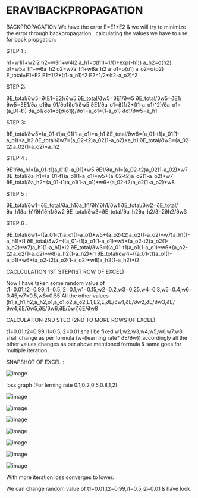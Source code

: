 # ERAV1BACKPROPAGATION

BACKPROPAGATION
We have the error E=E1+E2 & we will try to minimize the error through backpropagation . calculating the values we have to use for back propgation:

STEP 1 :

h1=w1i1+w2i2 h2=w3i1+w4i2 a_h1=σ(h1)=1/(1+exp(-h1)) a_h2=σ(h2) o1=w5a_h1+w6a_h2 o2=w7a_h1+w8a_h2 a_o1=σ(o1) a_o2=σ(o2) E_total=E1+E2 E1=1/2*(t1-a_o1)^2 E2=1/2*(t2-a_o2)^2

STEP 2:

∂E_total/∂w5=∂(E1+E2)/∂w5 ∂E_total/∂w5=∂E1/∂w5 ∂E_total/∂w5=∂E1/∂w5=∂E1/∂a_o1∂a_01/∂o1∂o1/∂w5 ∂E1/∂a_o1=∂(1/2*(t1-a_o1)^2)/∂a_o1=(a_01-t1) ∂a_o1/∂o1=∂(σ(o1))/∂o1=a_o1*(1-a_o1) ∂o1/∂w5=a_h1

STEP 3:

∂E_total/∂w5=(a_01-t1)a_01(1-a_o1)*a_h1 ∂E_total/∂w6=(a_01-t1)a_01(1-a_o1)*a_h2 ∂E_total/∂w7=(a_02-t2)a_02(1-a_o2)*a_h1 ∂E_total/∂w8=(a_02-t2)a_02(1-a_o2)*a_h2

STEP 4 :

∂E1/∂a_h1=(a_01-t1)a_01(1-a_01)*w5 ∂E1/∂a_h1=(a_02-t2)a_02(1-a_02)*w7 ∂E_total/∂a_h1=(a_01-t1)a_o1(1-a_o1)*w5+(a_02-t2)a_o2(1-a_o2)*w7 ∂E_total/∂a_h2=(a_01-t1)a_o1(1-a_o1)*w6+(a_02-t2)a_o2(1-a_o2)*w8

STEP 5 :

∂E_total/∂w1=∂E_total/∂a_h1∂a_h1/∂h1∂h1/∂w1 ∂E_total/∂w2=∂E_total/∂a_h1∂a_h1/∂h1∂h1/∂w2 ∂E_total/∂w3=∂E_total/∂a_h2∂a_h2/∂h2∂h2/∂w3

STEP 6 :

∂E_total/∂w1=((a_01-t1)a_o1(1-a_o1)*w5+(a_o2-t2)a_o2(1-a_o2)*w7)a_h1(1-a_h1)*i1 ∂E_total/∂w2=((a_01-t1)a_o1(1-a_o1)*w5+(a_o2-t2)a_o2(1-a_o2)*w7)a_h1(1-a_h1)*i2 ∂E_total/∂w3=((a_01-t1)a_o1(1-a_o1)*w6+(a_o2-t2)a_o2(1-a_o2)*w8)a_h2(1-a_h2)*i1 ∂E_total/∂w4=((a_01-t1)a_o1(1-a_o1)*w6+(a_o2-t2)a_o2(1-a_o2)*w8)a_h2(1-a_h2)*i2

CACLCULATION 1ST STEP(1ST ROW OF EXCEL)

Now I have taken some random value of t1=0.01,t2=0.99,i1=0.5,i2=0.1,w1=0.15,w2=0.2,w3=0.25,w4=0.3,w5=0.4,w6=0.45,w7=0.5,w8=0.55 All the other values (h1,a_h1,h2,a_h2,o1,a_o1,o2,a_o2,E1,E2,E,∂E/∂w1,∂E/∂w2,∂E/∂w3,∂E/∂w4,∂E/∂w5,∂E/∂w6,∂E/∂w7,∂E/∂w8

CALCULATION 2ND STEO (2ND TO MORE ROWS OF EXCEL)

t1=0.01,t2=0.99,i1=0.5,i2=0.01 shall be fixed w1,w2,w3,w4,w5,w6,w7,w8 shall change as per formula (w-(learning rate* ∂E/∂w)) accordingly all the other values changes as per above mentioned formula & same goes for multiple iteration.

SNAPSHOT OF EXCEL :

![image](https://github.com/RAMGUNJAN/ERAV1BACKPROPAGATION/assets/47599939/585aa219-7497-400e-8a99-11b1618ae45b)


loss graph (For lerning rate 0.1,0.2,0.5,0.8,1,2)

![image](https://github.com/RAMGUNJAN/ERAV1BACKPROPAGATION/assets/47599939/1542c7ad-555b-4518-bbc8-9a715ab084d1)

![image](https://github.com/RAMGUNJAN/ERAV1BACKPROPAGATION/assets/47599939/8c747077-f01f-4764-a37e-78c9b445f164)

![image](https://github.com/RAMGUNJAN/ERAV1BACKPROPAGATION/assets/47599939/d4de80a4-3824-4672-bc6d-381f2eb4d05c)

![image](https://github.com/RAMGUNJAN/ERAV1BACKPROPAGATION/assets/47599939/8fe9f96d-857d-4760-8bcb-478d6fe212c7)

![image](https://github.com/RAMGUNJAN/ERAV1BACKPROPAGATION/assets/47599939/7ed7c0fe-1287-467d-b62b-7d3643f08347)

![image](https://github.com/RAMGUNJAN/ERAV1BACKPROPAGATION/assets/47599939/53baca81-51c8-4cd2-9fdd-a7bcc575f626)

![image](https://github.com/RAMGUNJAN/ERAV1BACKPROPAGATION/assets/47599939/f625495f-04c1-400b-8ac7-f2d9c37cf720)


With more iteration loss converges to lower.

We can change random value of t1=0.01,t2=0.99,i1=0.5,i2=0.01 & have look.
